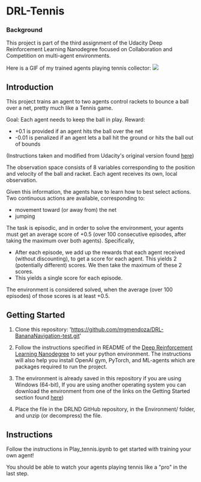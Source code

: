 # DRL-Tennis

### Background
This project is part of the third assignment of the Udacity Deep Reinforcement Learning Nanodegree focused on Collaboration and Competition on multi-agent environments.

Here is a GIF of my trained agents playing tennis collector:
![](GIF/)

## Introduction
This project trains an agent to two agents control rackets to bounce a ball over a net, pretty much like a Tennis game.

Goal: Each agent needs to keep the ball in play.
Reward:
* +0.1 is provided if an agent hits the ball over the net
* -0.01 is penalized if an agent lets a ball hit the ground or hits the ball out of bounds

(Instructions taken and modified from Udacity's original version found [here](https://github.com/udacity/deep-reinforcement-learning/tree/master/p3_collab-compet))

The observation space consists of 8 variables corresponding to the position and velocity of the ball and racket. Each agent receives its own, local observation.

Given this information, the agents have to learn how to best select actions. Two continuous actions are available, corresponding to:

* movement toward (or away from) the net
* jumping

The task is episodic, and in order to solve the environment, your agents must get an average score of +0.5 (over 100 consecutive episodes, after taking the maximum over both agents). Specifically,
* After each episode, we add up the rewards that each agent received (without discounting), to get a score for each agent. This yields 2 (potentially different) scores. We then take the maximum of these 2 scores.
* This yields a single score for each episode.

The environment is considered solved, when the average (over 100 episodes) of those scores is at least +0.5.

## Getting Started

1. Clone this repository: '<https://github.com/mgmendoza/DRL-BananaNavigation-test.git>'

2. Follow the instructions specified in README of the [Deep Reinforcement Learning Nanodegree](https://github.com/udacity/deep-reinforcement-learning#dependencies) to set your python environment. The instructions will also help you install OpenAI gym, PyTorch, and ML-agents which are packages required to run the project.  

3. The environment is already saved in this repository if you are using Windows (64-bit), If you are using another operating system you can download the environment from one of the links on the Getting Started section found [here](https://github.com/udacity/deep-reinforcement-learning/tree/master/p3_collab-compet))

4. Place the file in the DRLND GitHub repository, in the Environment/ folder, and unzip (or decompress) the file.

## Instructions
Follow the instructions in Play_tennis.ipynb to get started with training your own agent!

You should be able to watch your agents playing tennis like a "pro" in the last step.
